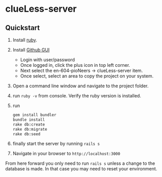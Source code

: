 # clueLess-server


## Quickstart

1. Install [ruby](https://www.ruby-lang.org/en/documentation/installation/).
2. Install [Github GUI](https://desktop.github.com/)
    - Login with user/password
    - Once logged in, click the plus icon in top left corner. 
    - Next select the en-604-pioNeers -> clueLess-server item.
    - Once select, select an area to copy the project on your system.
3. Open a command line window and navigate to the project folder.
4. run `ruby -v` from console. Verify the ruby version is installed.
5. run

    ```bash
    gem install bundler
    bundle install
    rake db:create
    rake db:migrate
    rake db:seed
    ```

6. finally start the server by running `rails s`
7. Navigate in your browser to `http://localhost:3000`

From here forward you only need to run `rails s` unless a change to the database is made. In that case you may need to reset your environment.
